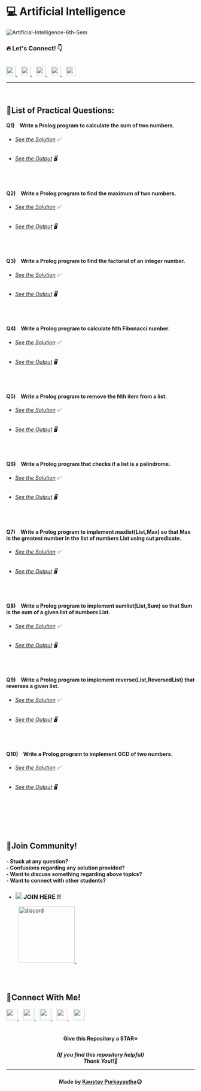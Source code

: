 #  💻 Artificial Intelligence

![Artificial-Intelligence-6th-Sem](https://socialify.git.ci/Kaustav-Purkayastha/Artificial-Intelligence-Using-Prolog-6th-Sem/image?description=1&descriptionEditable=CSC-C-601-L%20-%3E%20%0AArtificial%20Intelligence%20(LAB)%20&font=Inter&forks=1&language=1&name=1&owner=1&pattern=Floating%20Cogs&stargazers=1&theme=Dark)


### 🔥 Let\'s Connect! 👇 
  <br/>
  <a href="https://twitter.com/imKaustav_">
    <img width="25px" src="https://www.vectorlogo.zone/logos/twitter/twitter-tile.svg" />
  </a>&ensp;
  <a href="https://www.linkedin.com/in/kaustav-02">
    <img width="25px" src="https://www.vectorlogo.zone/logos/linkedin/linkedin-icon.svg" />
  </a>&ensp;
  <a href="https://github.com/Kaustav-Purkayastha">
  <img width="25px" src="https://www.vectorlogo.zone/logos/github/github-icon.svg" />
  </a>&ensp;
  <a href="https://www.instagram.com/_.kaustav._/">
    <img width="25px" src="https://www.vectorlogo.zone/logos/instagram/instagram-icon.svg" />
  </a>&ensp;
  <a href="https://www.facebook.com/kaustav.purkayastha.02/">
  <img width="25px" src="https://www.vectorlogo.zone/logos/facebook/facebook-official.svg" />
  </a>
  
***
<br/>

## 📜List of Practical Questions:

#### Q1) &ensp; Write a Prolog program to calculate the sum of two numbers.
- ######  [See the Solution](https://github.com/Kaustav-Purkayastha/Artificial-Intelligence-Using-Prolog-6th-Sem/blob/main/Solutions/Q-01/sum.pl) ✅
- ######  [See the Output](https://github.com/Kaustav-Purkayastha/Artificial-Intelligence-Using-Prolog-6th-Sem/blob/main/Solutions/Q-01/sum.jpg) 🖥
<br/>


#### Q2) &ensp; Write a Prolog program to find the maximum of two numbers.
- ######  [See the Solution](https://github.com/Kaustav-Purkayastha/Artificial-Intelligence-Using-Prolog-6th-Sem/blob/main/Solutions/Q-02/maximum.pl) ✅
- ######  [See the Output](https://github.com/Kaustav-Purkayastha/Artificial-Intelligence-Using-Prolog-6th-Sem/blob/main/Solutions/Q-02/maximum.jpg) 🖥
<br/>


#### Q3) &ensp; Write a Prolog program to find the factorial of an integer number.
- ######  [See the Solution](https://github.com/Kaustav-Purkayastha/Artificial-Intelligence-Using-Prolog-6th-Sem/blob/main/Solutions/Q-03/factorial.pl) ✅
- ######  [See the Output](https://github.com/Kaustav-Purkayastha/Artificial-Intelligence-Using-Prolog-6th-Sem/blob/main/Solutions/Q-03/factorial.jpg) 🖥
<br/>


#### Q4) &ensp; Write a Prolog program to calculate Nth Fibonacci number.
- ######  [See the Solution](https://github.com/Kaustav-Purkayastha/Artificial-Intelligence-Using-Prolog-6th-Sem/blob/main/Solutions/Q-04/fibonacci.pl) ✅
- ######  [See the Output](https://github.com/Kaustav-Purkayastha/Artificial-Intelligence-Using-Prolog-6th-Sem/blob/main/Solutions/Q-04/fibonacci.jpg) 🖥
<br/>


#### Q5) &ensp; Write a Prolog program to remove the Nth item from a list.
- ######  [See the Solution](https://github.com/Kaustav-Purkayastha/Artificial-Intelligence-Using-Prolog-6th-Sem/blob/main/Solutions/Q-05/remove.pl) ✅
- ######  [See the Output](https://github.com/Kaustav-Purkayastha/Artificial-Intelligence-Using-Prolog-6th-Sem/blob/main/Solutions/Q-05/remove.jpg) 🖥
<br/>


#### Q6) &ensp; Write a Prolog program that checks if a list is a palindrome.
- ######  [See the Solution](https://github.com/Kaustav-Purkayastha/Artificial-Intelligence-Using-Prolog-6th-Sem/blob/main/Solutions/Q-06/palindrome.pl) ✅
- ######  [See the Output](https://github.com/Kaustav-Purkayastha/Artificial-Intelligence-Using-Prolog-6th-Sem/blob/main/Solutions/Q-06/palindrome.jpg) 🖥
<br/>


#### Q7) &ensp; Write a Prolog program to implement maxlist(List,Max) so that Max is the greatest number in the list of numbers List using cut predicate.
- ######  [See the Solution](https://github.com/Kaustav-Purkayastha/Artificial-Intelligence-Using-Prolog-6th-Sem/blob/main/Solutions/Q-07/maxlist.pl) ✅
- ######  [See the Output](https://github.com/Kaustav-Purkayastha/Artificial-Intelligence-Using-Prolog-6th-Sem/blob/main/Solutions/Q-07/maxlist.jpg) 🖥
<br/>


#### Q8) &ensp; Write a Prolog program to implement sumlist(List,Sum) so that Sum is the sum of a given list of numbers List.
- ######  [See the Solution](https://github.com/Kaustav-Purkayastha/Artificial-Intelligence-Using-Prolog-6th-Sem/blob/main/Solutions/Q-08/sumlist.pl) ✅
- ######  [See the Output](https://github.com/Kaustav-Purkayastha/Artificial-Intelligence-Using-Prolog-6th-Sem/blob/main/Solutions/Q-08/sumlist.jpg) 🖥
<br/>


#### Q9) &ensp; Write a Prolog program to implement reverse(List,ReversedList) that reverses a given list.
- ######  [See the Solution](https://github.com/Kaustav-Purkayastha/Artificial-Intelligence-Using-Prolog-6th-Sem/blob/main/Solutions/Q-09/reverse.pl) ✅
- ######  [See the Output](https://github.com/Kaustav-Purkayastha/Artificial-Intelligence-Using-Prolog-6th-Sem/blob/main/Solutions/Q-09/reverse.jpg) 🖥
<br/>


#### Q10) &ensp; Write a Prolog program to implement GCD of two numbers.
- ######  [See the Solution](https://github.com/Kaustav-Purkayastha/Artificial-Intelligence-Using-Prolog-6th-Sem/blob/main/Solutions/Q-10/gcd.pl) ✅
- ######  [See the Output](https://github.com/Kaustav-Purkayastha/Artificial-Intelligence-Using-Prolog-6th-Sem/blob/main/Solutions/Q-10/gcd.jpg) 🖥
<br/>




<br/>
<br/>
<br/>


## 🤖Join Community!
<h4>
- Stuck at any question?<br/>
- Confusions regarding any solution provided? <br/>
- Want to discuss something regarding above topics?<br/>
- Want to connect with other students?
</h4>

- ### <img width="18px" src="https://www.vectorlogo.zone/logos/reactjs/reactjs-icon.svg" alt="join"> JOIN HERE !!
&ensp; &ensp; &ensp; <a href="https://discord.gg/B6yCkhuBqw">
<img width="150px" src="https://www.vectorlogo.zone/logos/discordapp/discordapp-official.svg" alt="discord">
</a>&ensp;

<br/>
<br/>


## 🔁Connect With Me!
  <a href="https://twitter.com/imKaustav_">
    <img width="30px" src="https://www.vectorlogo.zone/logos/twitter/twitter-tile.svg" />
  </a>&ensp;
  <a href="https://www.linkedin.com/in/kaustav-02">
    <img width="30px" src="https://www.vectorlogo.zone/logos/linkedin/linkedin-icon.svg" />
  </a>&ensp;
  <a href="https://github.com/Kaustav-Purkayastha">
  <img width="30px" src="https://www.vectorlogo.zone/logos/github/github-icon.svg" />
  </a>&ensp;
  <a href="https://www.instagram.com/_.kaustav._/">
    <img width="30px" src="https://www.vectorlogo.zone/logos/instagram/instagram-icon.svg" />
  </a>&ensp;
  <a href="https://www.facebook.com/kaustav.purkayastha.02/">
  <img width="30px" src="https://www.vectorlogo.zone/logos/facebook/facebook-official.svg" />
  </a>

<br/>
<br/>

<h4 align="center">Give this Repository a STAR⭐</h4>
<h5 align="center">(If you find this repository helpful)
<br/> Thank You!!💝
<hr/>
</h5>
<h4 align="center">Made by <a href="https://twitter.com/imKaustav_">Kaustav Purkayastha</a>😉</h4>


